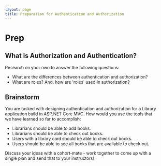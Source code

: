 ```yaml
---
layout: page
title: Preparation for Authentication and Authorization
---
```


# Prep

## What is Authorization and Authentication?

Research on your own to answer the following questions:
* What are the differences between authentication and authorization?
* What are roles? And, how are 'roles' used in authorization?

## Brainstorm

You are tasked with designing authentication and authorization for a Library application build in ASP.NET Core MVC.  How would you use the tools that we have learned so far to accomplish:
* Librarians should be able to add books.
* Librarians should be able to check out books.
* Users with a library card should be able to check out books.
* Users should be able to see all books that are available to check out.

<section class='call-to-action'>

Discuss your ideas with a cohort-mate - work together to come up with a single plan and send that to your instructors!

</section>
